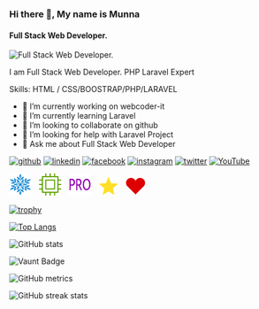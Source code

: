 ### Hi there 👋, My name is Munna
#### Full Stack Web Developer.
![Full Stack Web Developer.](https://scontent.fdac22-1.fna.fbcdn.net/v/t39.30808-6/350957103_825819372301350_950209361121103429_n.jpg?_nc_cat=104&ccb=1-7&_nc_sid=5f2048&_nc_eui2=AeFz0c6ivRsTQ_CSobDnCI7zvdKVhztlVaa90pWHO2VVpr_BfrZ-ek54tTtR46pUjxVII-tvu_jcB4D3nCb_hjDq&_nc_ohc=BcEbjtds5N8AX83Cspn&_nc_ht=scontent.fdac22-1.fna&oh=00_AfBPHYk51zRvn8yT-eYhMEUuvOdKBMst9puH-RPOVdQORw&oe=6606C950)

I am Full Stack Web Developer. PHP Laravel Expert

Skills: HTML / CSS/BOOSTRAP/PHP/LARAVEL

- 🔭 I’m currently working on webcoder-it 
- 🌱 I’m currently learning Laravel 
- 👯 I’m looking to collaborate on github 
- 🤔 I’m looking for help with Laravel Project 
- 💬 Ask me about Full Stack Web Developer 


[<img src='https://cdn.jsdelivr.net/npm/simple-icons@3.0.1/icons/github.svg' alt='github' height='40'>](https://github.com/webcodermunna)  [<img src='https://cdn.jsdelivr.net/npm/simple-icons@3.0.1/icons/linkedin.svg' alt='linkedin' height='40'>](https://www.linkedin.com/in/freelancermunnapro/)  [<img src='https://cdn.jsdelivr.net/npm/simple-icons@3.0.1/icons/facebook.svg' alt='facebook' height='40'>](https://www.facebook.com/freelancermunnapro)  [<img src='https://cdn.jsdelivr.net/npm/simple-icons@3.0.1/icons/instagram.svg' alt='instagram' height='40'>](https://www.instagram.com/freelancermunna/)  [<img src='https://cdn.jsdelivr.net/npm/simple-icons@3.0.1/icons/twitter.svg' alt='twitter' height='40'>](https://twitter.com/freelancermunna)  [<img src='https://cdn.jsdelivr.net/npm/simple-icons@3.0.1/icons/youtube.svg' alt='YouTube' height='40'>](https://www.youtube.com/channel/freelancermunnapro)  

<a href='https://archiveprogram.github.com/'><img src='https://raw.githubusercontent.com/acervenky/animated-github-badges/master/assets/acbadge.gif' width='40' height='40'></a> <a href='https://docs.github.com/en/developers'><img src='https://raw.githubusercontent.com/acervenky/animated-github-badges/master/assets/devbadge.gif' width='40' height='40'></a> <a href='https://github.com/pricing'><img src='https://raw.githubusercontent.com/acervenky/animated-github-badges/master/assets/pro.gif' width='40' height='40'></a> <a href='https://stars.github.com/'><img src='https://raw.githubusercontent.com/acervenky/animated-github-badges/master/assets/starbadge.gif' width='35' height='35'></a> <a href='https://docs.github.com/en/github/supporting-the-open-source-community-with-github-sponsors'><img src='https://raw.githubusercontent.com/acervenky/animated-github-badges/master/assets/sponsorbadge.gif' width='35' height='35'></a> 

[![trophy](https://github-profile-trophy.vercel.app/?username=webcodermunna)](https://github.com/ryo-ma/github-profile-trophy)

[![Top Langs](https://github-readme-stats.vercel.app/api/top-langs/?username=webcodermunna)](https://github.com/anuraghazra/github-readme-stats)

![GitHub stats](https://github-readme-stats.vercel.app/api?username=webcodermunna&show_icons=true&count_private=true)  

![Vaunt Badge](https://api.vaunt.dev/v1/github/entities/webcodermunna/contributions?format=svg&private=true)  

![GitHub metrics](https://metrics.lecoq.io/webcodermunna)  

![GitHub streak stats](https://streak-stats.demolab.com/?user=webcodermunna)  

